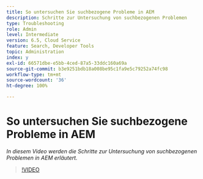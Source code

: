 ```yaml
---
title: So untersuchen Sie suchbezogene Probleme in AEM
description: Schritte zur Untersuchung von suchbezogenen Problemen
type: Troubleshooting
role: Admin
level: Intermediate
version: 6.5, Cloud Service
feature: Search, Developer Tools
topic: Administration
index: y
exl-id: 66571dbe-e5bb-4ced-87a5-33ddc160a69a
source-git-commit: b3e9251bdb18a008be95c1fa9e5c79252a74fc98
workflow-type: tm+mt
source-wordcount: '36'
ht-degree: 100%

---
```


# So untersuchen Sie suchbezogene Probleme in AEM

*In diesem Video werden die Schritte zur Untersuchung von suchbezogenen Problemen in AEM erläutert.*

>[!VIDEO](https://video.tv.adobe.com/v/335467?quality=12&learn=on)
